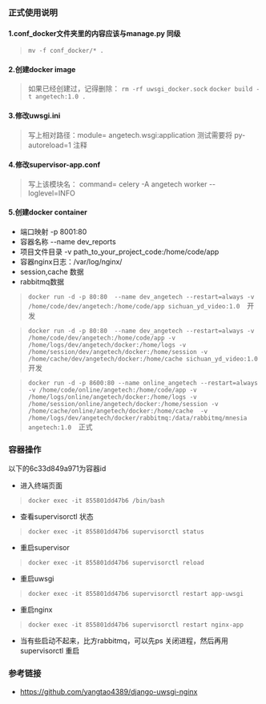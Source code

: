 ### 正式使用说明
#### 1.conf_docker文件夹里的内容应该与manage.py 同级 
> `mv -f conf_docker/* . `
#### 2.创建docker image
> 如果已经创建过，记得删除： `rm -rf uwsgi_docker.sock`
> `docker build -t angetech:1.0 . `
#### 3.修改uwsgi.ini
> 写上相对路径：module= angetech.wsgi:application
> 测试需要将  py-autoreload=1 注释
#### 4.修改supervisor-app.conf
> 写上该模块名： command= celery -A angetech worker --loglevel=INFO 
#### 5.创建docker container
* 端口映射  -p 8001:80  
* 容器名称 --name dev_reports  
* 项目文件目录 -v  path_to_your_project_code:/home/code/app  
* 容器nginx日志：/var/log/nginx/  
* session,cache 数据
* rabbitmq数据

> `docker run -d -p 80:80  --name dev_angetech --restart=always -v /home/code/dev/angetech:/home/code/app sichuan_yd_video:1.0  `开发

> `docker run -d -p 80:80  --name dev_angetech --restart=always -v /home/code/dev/angetech:/home/code/app -v /home/logs/dev/angetech/docker:/home/logs -v /home/session/dev/angetech/docker:/home/session -v /home/cache/dev/angetech/docker:/home/cache sichuan_yd_video:1.0  `开发

> `docker run -d -p 8600:80 --name online_angetech --restart=always -v /home/code/online/angetech:/home/code/app -v /home/logs/online/angetech/docker:/home/logs -v /home/session/online/angetech/docker:/home/session -v /home/cache/online/angetech/docker:/home/cache  -v /home/logs/dev/angetech/docker/rabbitmq:/data/rabbitmq/mnesia angetech:1.0  `正式
    

### 容器操作 
以下的6c33d849a971为容器id
* 进入终端页面  
>`docker exec -it 855801dd47b6 /bin/bash`
* 查看supervisorctl 状态
> `docker exec -it 855801dd47b6 supervisorctl status`
* 重启supervisor
> `docker exec -it 855801dd47b6 supervisorctl reload`
* 重启uwsgi
> `docker exec -it 855801dd47b6 supervisorctl restart app-uwsgi`
* 重启nginx
> `docker exec -it 855801dd47b6 supervisorctl restart nginx-app`
* 当有些启动不起来，比方rabbitmq，可以先ps 关闭进程，然后再用supervisorctl 重启

### 参考链接
* https://github.com/yangtao4389/django-uwsgi-nginx



 




